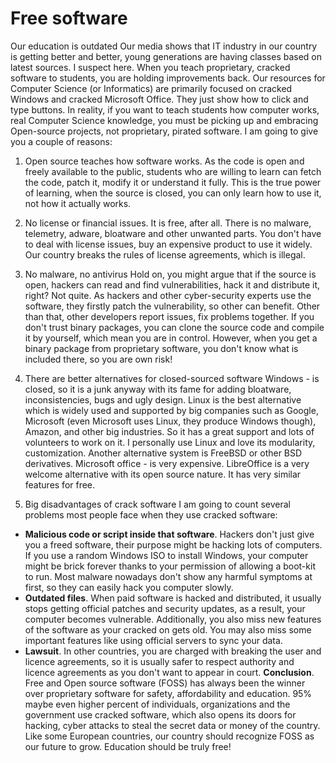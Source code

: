 # Free software
Our education is outdated
Our media shows that IT industry in our country is getting better and better, young generations are having classes based on latest sources. I suspect here. When you teach proprietary, cracked software to students, you are holding improvements back. Our resources for Computer Science (or Informatics) are primarily focused on cracked Windows and cracked Microsoft Office. They just show how to click and type buttons. In reality, if you want to teach students how computer works, real Computer Science knowledge, you must be picking up and embracing Open-source projects, not proprietary, pirated software. 
I am going to give you a couple of reasons:

1. Open source teaches how software works.
As the code is open and freely available to the public, students who are willing to learn can fetch the code, patch it, modify it or understand it fully. This is the true power of learning, when the source is closed, you can only learn how to use it, not how it actually works.

2. No license or financial issues.
It is free, after all. There is no malware, telemetry, adware, bloatware and other unwanted parts. You don't have to deal with license issues, buy an expensive product to use it widely. Our country breaks the rules of license agreements, which is illegal.

3. No malware, no antivirus
Hold on, you might argue that if the source is open, hackers can read and find vulnerabilities, hack it and distribute it, right? Not quite. As hackers and other cyber-security experts use the software, they firstly patch the vulnerability, so other can benefit. Other than that, other developers report issues, fix problems together. If you don't trust binary packages, you can clone the source code and compile it by yourself, which mean you are in control. However, when you get a binary package from proprietary software, you don't know what is included there, so you are own risk!

4. There are better alternatives for closed-sourced software
Windows -  is closed, so it is a junk anyway with its fame for adding bloatware, inconsistencies, bugs and ugly design. Linux is the best alternative which is widely used and supported by big companies such as Google, Microsoft (even Microsoft uses Linux, they produce Windows though), Amazon, and other big industries. So it has a great support and lots of volunteers to work on it. I personally use Linux and love its modularity, customization. Another alternative system is FreeBSD or other BSD derivatives. 
Microsoft office - is very expensive. LibreOffice is a very welcome alternative with its open source nature. It has very similar features for free.
5. Big disadvantages of crack software
I am going to count several problems most people face when they use cracked software:
- **Malicious code or script inside that software**. Hackers don't just give you a freed software, their purpose might be hacking lots of computers. If you use a random Windows ISO to install Windows, your computer might be brick forever thanks to your permission of allowing a boot-kit to run. Most malware nowadays don't show any harmful symptoms at first, so they can easily hack you computer slowly.
- **Outdated files**. When paid software is hacked and distributed, it usually stops getting official patches and security updates, as a result, your computer becomes vulnerable. Additionally, you also miss new features of the software as your cracked on gets old. You may also miss some important features like using official servers to sync your data.
- **Lawsuit**. In other countries, you are charged with breaking the user and licence agreements, so it is usually safer to respect authority and licence agreements as you don't want to appear in court.
**Conclusion**. Free and Open source software (FOSS) has always been the winner over proprietary software for safety, affordability and education. 95% maybe even higher percent of individuals, organizations and the government use cracked software, which  also opens its doors for hacking, cyber attacks to steal the secret data or money of the country. Like some European countries, our country should recognize FOSS as our future to grow. Education should be truly free!